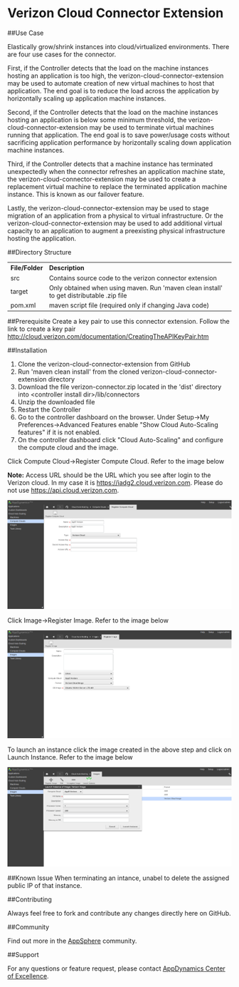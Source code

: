 Verizon Cloud Connector Extension
=================================

##Use Case

Elastically grow/shrink instances into cloud/virtualized environments. There are four use cases for the connector. 

First, if the Controller detects that the load on the machine instances hosting an application is too high, the verizon-cloud-connector-extension may be used to automate creation of new virtual machines to host that application. The end goal is to reduce the load across the application by horizontally scaling up application machine instances.

Second, if the Controller detects that the load on the machine instances hosting an application is below some minimum threshold, the verizon-cloud-connector-extension may be used to terminate virtual machines running that application. The end goal is to save power/usage costs without sacrificing application performance by horizontally scaling down application machine instances.

Third, if the Controller detects that a machine instance has terminated unexpectedly when the connector refreshes an application machine state, the verizon-cloud-connector-extension may be used to create a replacement virtual machine to replace the terminated application machine instance. This is known as our failover feature.

Lastly, the verizon-cloud-connector-extension may be used to stage migration of an application from a physical to virtual infrastructure. Or the verizon-cloud-connector-extension may be used to add additional virtual capacity to an application to augment a preexisting physical infrastructure hosting the application.   

##Directory Structure

<table><tbody>
<tr>
<th align="left"> File/Folder </th>
<th align="left"> Description </th>
</tr>
<tr>
<td class='confluenceTd'> src </td>
<td class='confluenceTd'> Contains source code to the verizon connector extension </td>
</tr>
<tr>
<td class='confluenceTd'> target </td>
<td class='confluenceTd'> Only obtained when using maven. Run 'maven clean install' to get distributable .zip file </td>
</tr>
<tr>
<td class='confluenceTd'> pom.xml </td>
<td class='confluenceTd'> maven script file (required only if changing Java code) </td>
</tr>
</tbody>
</table>

##Prerequisite
Create a key pair to use this connector extension. Follow the link to create a key pair
http://cloud.verizon.com/documentation/CreatingTheAPIKeyPair.htm


##Installation

1. Clone the verizon-cloud-connector-extension from GitHub
2. Run 'maven clean install' from the cloned verizon-cloud-connector-extension directory
3. Download the file verizon-connector.zip located in the 'dist' directory into \<controller install dir\>/lib/connectors
4. Unzip the downloaded file
5. Restart the Controller
6. Go to the controller dashboard on the browser. Under Setup->My Preferences->Advanced Features enable "Show Cloud Auto-Scaling features" if it is not enabled. 
7. On the controller dashboard click "Cloud Auto-Scaling" and configure the compute cloud and the image.

Click Compute Cloud->Register Compute Cloud. Refer to the image below

<b>Note:</b> Access URL should be the URL which you see after login to the Verizon cloud. In my case it is https://iadg2.cloud.verizon.com. Please do not use https://api.cloud.verizon.com.

![alt tag](https://github.com/Appdynamics/verizon-cloud-connector-extension/raw/master/verizon_compute-cloud.png)

Click Image->Register Image. Refer to the image below

![alt tag](https://github.com/Appdynamics/verizon-cloud-connector-extension/raw/master/verizon_image.png)

To launch an instance click the image created in the above step and click on Launch Instance. Refer to the image below

![alt tag](https://github.com/Appdynamics/verizon-cloud-connector-extension/raw/master/verizon_launch_instance.png)

##Known Issue
When terminating an intance, unabel to delete the assigned public IP of that instance.


##Contributing

Always feel free to fork and contribute any changes directly here on GitHub.

##Community

Find out more in the [AppSphere]() community.

##Support

For any questions or feature request, please contact [AppDynamics Center of Excellence](mailto:ace-request@appdynamics.com).

